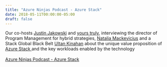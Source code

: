 ```yaml
---
title: "Azure Ninjas Podcast - Azure Stack"
date: 2018-05-11T00:00:00-05:00
draft: false
---
```


 Our co-hosts <a href="https://twitter.com/jakowski" target=_blank>Justin Jakowski</a> and <a href="https://twitter.com/divineops" target=_blank>yours truly</a>, interviewing the director of Program Management for hybrid strategies, <a href="https://twitter.com/natmack" target=_blank>Natalia Mackevicius</a> and a Stack Global Black Belt <a href="https://twitter.com/UltanKinahan" target=_blank>Ultan Kinahan</a> about the unique value proposition of <a href="https://docs.microsoft.com/en-us/azure/azure-stack/azure-stack-poc" target=_blank>Azure Stack </a> and the key workloads enabled by the technology
<br>
<br>
<a href="https://www.azureninjas.cloud/episode/stack/" target=_blank>Azure Ninjas Podcast - Azure Stack</a>


